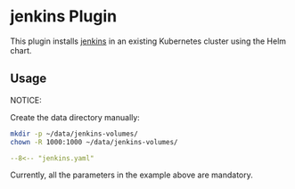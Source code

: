 # jenkins Plugin

This plugin installs [jenkins](https://jenkins.io) in an existing Kubernetes cluster using the Helm chart.

## Usage

NOTICE:

Create the data directory manually:

```bash
mkdir -p ~/data/jenkins-volumes/
chown -R 1000:1000 ~/data/jenkins-volumes/
```

```yaml
--8<-- "jenkins.yaml"
```

Currently, all the parameters in the example above are mandatory.

